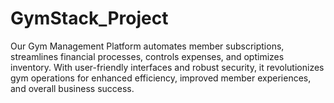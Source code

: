 # GymStack_Project
Our Gym Management Platform automates member subscriptions, streamlines financial processes, controls expenses, and optimizes inventory. With user-friendly interfaces and robust security, it revolutionizes gym operations for enhanced efficiency, improved member experiences, and overall business success.
